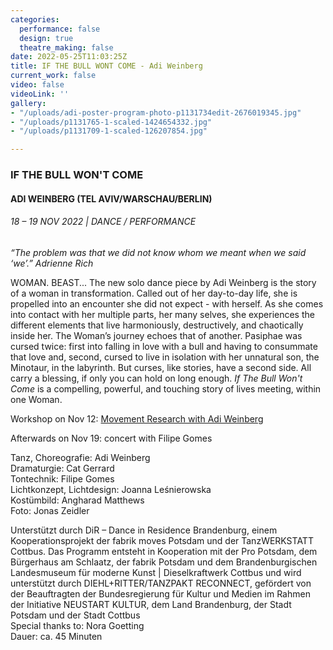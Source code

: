 ```yaml
---
categories:
  performance: false
  design: true
  theatre_making: false
date: 2022-05-25T11:03:25Z
title: IF THE BULL WONT COME - Adi Weinberg
current_work: false
video: false
videoLink: ''
gallery:
- "/uploads/adi-poster-program-photo-p1131734edit-2676019345.jpg"
- "/uploads/p1131765-1-scaled-1424654332.jpg"
- "/uploads/p1131709-1-scaled-126207854.jpg"

---
```

### IF THE BULL WON'T COME

#### ADI WEINBERG (TEL AVIV/WARSCHAU/BERLIN)

###### 18 – 19 NOV 2022 | DANCE / PERFORMANCE

​_“The problem was that we did not know whom we meant when we said ‘we’.” Adrienne Rich_

WOMAN. BEAST... The new solo dance piece by Adi Weinberg is the story of a woman in transformation. Called out of her day-to-day life, she is propelled into an encounter she did not expect - with herself. As she comes into contact with her multiple parts, her many selves, she experiences the different elements that live harmoniously, destructively, and chaotically inside her. The Woman’s journey echoes that of another. Pasiphae was cursed twice: first into falling in love with a bull and having to consummate that love and, second, cursed to live in isolation with her unnatural son, the Minotaur, in the labyrinth. But curses, like stories, have a second side. All carry a blessing, if only you can hold on long enough. _If The Bull Won't Come_ is a compelling, powerful, and touching story of lives meeting, within one Woman.

Workshop on Nov 12: [Movement Research with Adi Weinberg](https://www.fabrikpotsdam.de/workshop/872)

Afterwards on Nov 19: concert with Filipe Gomes

Tanz, Choreografie: Adi Weinberg  
Dramaturgie: Cat Gerrard  
Tontechnik: Filipe Gomes  
Lichtkonzept, Lichtdesign: Joanna Leśnierowska  
Kostümbild: Angharad Matthews  
Foto: Jonas Zeidler

  
Unterstützt durch DiR – Dance in Residence Brandenburg, einem Kooperationsprojekt der fabrik moves Potsdam und der TanzWERKSTATT Cottbus. Das Programm entsteht in Kooperation mit der Pro Potsdam, dem Bürgerhaus am Schlaatz, der fabrik Potsdam und dem Brandenburgischen Landesmuseum für moderne Kunst | Dieselkraftwerk Cottbus und wird unterstützt durch DIEHL+RITTER/TANZPAKT RECONNECT, gefördert von der Beauftragten der Bundesregierung für Kultur und Medien im Rahmen der Initiative NEUSTART KULTUR, dem Land Brandenburg, der Stadt Potsdam und der Stadt Cottbus  
Special thanks to: Nora Goetting  
Dauer: ca. 45 Minuten

**​**
